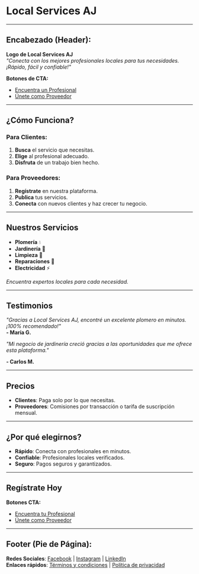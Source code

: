 # Local Services AJ

---

## Encabezado (Header):
**Logo de Local Services AJ**  
_"Conecta con los mejores profesionales locales para tus necesidades. ¡Rápido, fácil y confiable!"_

**Botones de CTA:**
- [Encuentra un Profesional](#)
- [Únete como Proveedor](#)

---

## ¿Cómo Funciona?

### Para Clientes:
1. **Busca** el servicio que necesitas.  
2. **Elige** al profesional adecuado.  
3. **Disfruta** de un trabajo bien hecho.

### Para Proveedores:
1. **Regístrate** en nuestra plataforma.  
2. **Publica** tus servicios.  
3. **Conecta** con nuevos clientes y haz crecer tu negocio.

---

## Nuestros Servicios
- **Plomería** 💧 
- **Jardinería** 🌿 
- **Limpieza** 🧹 
- **Reparaciones** 🔧 
- **Electricidad** ⚡

_Encuentra expertos locales para cada necesidad._

---

## Testimonios
_"Gracias a Local Services AJ, encontré un excelente plomero en minutos. ¡100% recomendado!"_  
**- María G.**

_"Mi negocio de jardinería creció gracias a las oportunidades que me ofrece esta plataforma."_

**- Carlos M.**

---

## Precios
- **Clientes**: Paga solo por lo que necesitas.  
- **Proveedores**: Comisiones por transacción o tarifa de suscripción mensual.

---

## ¿Por qué elegirnos?
- **Rápido**: Conecta con profesionales en minutos.  
- **Confiable**: Profesionales locales verificados.  
- **Seguro**: Pagos seguros y garantizados.

---

## Regístrate Hoy
**Botones CTA:**
- [Encuentra tu Profesional](#)
- [Únete como Proveedor](#)

---

## Footer (Pie de Página):
**Redes Sociales**: [Facebook](#) | [Instagram](#) | [LinkedIn](#)  
**Enlaces rápidos**: [Términos y condiciones](#) | [Política de privacidad](#)
